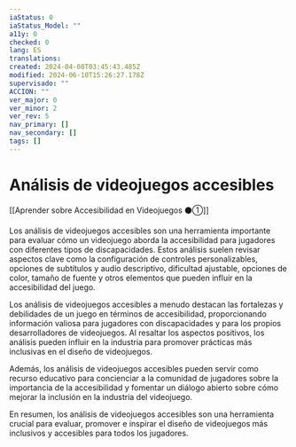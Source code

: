 ```yaml
---
iaStatus: 0
iaStatus_Model: ""
a11y: 0
checked: 0
lang: ES
translations: 
created: 2024-04-08T03:45:43.485Z
modified: 2024-06-10T15:26:27.178Z
supervisado: ""
ACCION: ""
ver_major: 0
ver_minor: 2
ver_rev: 5
nav_primary: []
nav_secondary: []
tags: []
---
```

# Análisis de videojuegos accesibles

[[Aprender sobre Accesibilidad en Videojuegos ⚫①]]

Los análisis de videojuegos accesibles son una herramienta importante para evaluar cómo un videojuego aborda la accesibilidad para jugadores con diferentes tipos de discapacidades. Estos análisis suelen revisar aspectos clave como la configuración de controles personalizables, opciones de subtítulos y audio descriptivo, dificultad ajustable, opciones de color, tamaño de fuente y otros elementos que pueden influir en la accesibilidad del juego.

Los análisis de videojuegos accesibles a menudo destacan las fortalezas y debilidades de un juego en términos de accesibilidad, proporcionando información valiosa para jugadores con discapacidades y para los propios desarrolladores de videojuegos. Al resaltar los aspectos positivos, los análisis pueden influir en la industria para promover prácticas más inclusivas en el diseño de videojuegos.

Además, los análisis de videojuegos accesibles pueden servir como recurso educativo para concienciar a la comunidad de jugadores sobre la importancia de la accesibilidad y fomentar un diálogo abierto sobre cómo mejorar la inclusión en la industria del videojuego.

En resumen, los análisis de videojuegos accesibles son una herramienta crucial para evaluar, promover e inspirar el diseño de videojuegos más inclusivos y accesibles para todos los jugadores.
